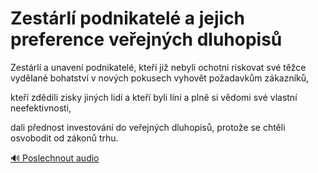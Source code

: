 # Zestárlí podnikatelé a jejich preference veřejných dluhopisů

<speak>
<prosody rate="95%">
<emphasis level="moderate">Zestárlí a unavení podnikatelé, kteří již nebyli ochotni riskovat své těžce vydělané bohatství v nových pokusech vyhovět požadavkům zákazníků,</emphasis>

<break time="300ms"/>

<emphasis level="moderate">kteří zdědili zisky jiných lidí a kteří byli líní a plně si vědomi své vlastní neefektivnosti,</emphasis>

<break time="300ms"/>

<prosody rate="90%"><emphasis level="strong">dali přednost investování do veřejných dluhopisů, protože se chtěli osvobodit od zákonů trhu.</emphasis></prosody>
</prosody>
</speak>

[🔊 Poslechnout audio](/data/7-paragraphs/audio/chapter_44/para_009-Zestrl-a-unaven-podnikatel-kte-ji-nebyli-o.mp3) 